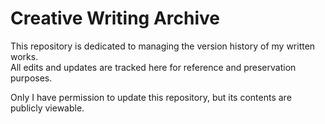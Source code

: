 # Creative Writing Archive

This repository is dedicated to managing the version history of my written works.  
All edits and updates are tracked here for reference and preservation purposes.

Only I have permission to update this repository, but its contents are publicly viewable.
